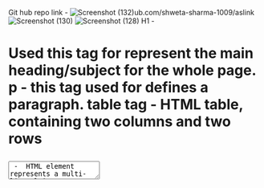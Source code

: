 Git hub repo link - 
![Screenshot (132)](https://github.com/shweta-sharma-1009/aslink/assets/128416925/73116459-10ea-4a40-ac20-7d2ad2b2df3a)ub.com/shweta-sharma-1009/aslink
![Screenshot (130)](https://github.com/shweta-sharma-1009/aslink/assets/128416925/82043c62-ce0c-4bb7-ba1a-31c6050e6dcf)
![Screenshot (128)](https://github.com/shweta-sharma-1009/aslink/assets/128416925/3ca66a2f-ba1b-477d-8a4c-fea223b0ac02)
H1 -<h1> Used this tag for represent the main heading/subject for the whole page.
p - this tag used for defines a paragraph.
table tag - HTML table, containing two columns and two rows
<textarea> -  HTML element represents a multi-line plain-text editing control, useful when you want to allow users to enter a sizeable amount of free-form text, for example a comment on a review or feedback form.
br - Used The <br> tag, which is helpful to inserts a single line break.
The <label> tag defines a label for several elements: <input type="checkbox"> <input type="color"> <input type="date"> <input type="datetime-local"> <input type="email"> <input type="file"> <input type="month"> <input type="number"> <input type="password">
iframe tag - Used iframe tag to display a web page within a web page.
HTML <a> href Attribute Definition and Usage. The href attribute specifies the URL of the page the link goes to. If the href attribute is not... Browser Support. Syntax. Attribute Values. The URL of the link.link.
